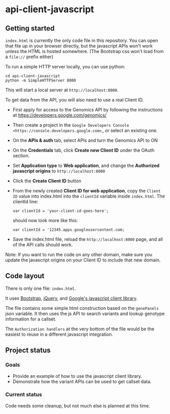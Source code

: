 api-client-javascript
=====================

## Getting started

`index.html` is currently the only code file in this repository. You can open
that file up in your browser directly, but the javascript APIs won't work unless
the HTML is hosted somewhere. (The Bootstrap css won't load from a `file://` prefix either)

To run a simple HTTP server locally, you can use python:
```
cd api-client-javascript
python -m SimpleHTTPServer 8000
```

This will start a local server at `http://localhost:8000`.

To get data from the API, you will also need to use a real Client ID.

* First apply for access to the Genomics API by following the instructions at
  https://developers.google.com/genomics/

* Then create a project in the
  `Google Developers Console <https://console.developers.google.com>`_
  or select an existing one.

* On the **APIs & auth** tab, select APIs and turn the Genomics API to ON

* On the **Credentials** tab, click **Create new Client ID** under
  the OAuth section.

* Set **Application type** to **Web application**, and change
  the **Authorized javascript origins** to `http://localhost:8000`

* Click the **Create Client ID** button

* From the newly created **Client ID for web application**, copy the `Client ID`
  value into index.html into the `clientId` variable inside `index.html`.
  The clientId line:

  `var clientId = 'your-client-id-goes-here';`

  should now look more like this:

  `var clientId = '12345.apps.googleusercontent.com;`

* Save the index.html file, reload the `http://localhost:8000` page, and
  all of the API calls should work.


Note: If you want to run the code on any other domain, make sure you update the
javascript origins on your Client ID to include that new domain.


## Code layout

There is only one file: `index.html`.

It uses [Bootstrap](getbootstrap.com), [jQuery](http://jquery.com/), and
[Google's javascript client library](https://developers.google.com/api-client-library/javascript/).

The file contains some simple html construction based on the `genePanels` json variable.
It then uses the js API to search variants and lookup genotype information for a callset.

The `Authorization handlers` at the very bottom of the file would be the
easiest to reuse in a different javascript integration.


## Project status

### Goals

* Provide an example of how to use the javascript client library.
* Demonstrate how the variant APIs can be used to get callset data.

### Current status

Code needs some cleanup, but not much else is planned at this time.